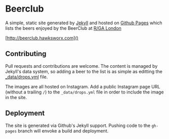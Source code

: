 # Beerclub

A simple, static site generated by [Jekyll](http://jekyllrb.com) and hosted on [Github Pages](http://pages.github.com) which lists the beers enjoyed by the BeerClub at [R/GA London](http://rga.com)

[http://beerclub.hawksworx.com]()


## Contributing

Pull requests and contributions are welcome. The content is managed by Jekyll's data system, so adding a beer to the list is as simple as editting the [_data/drops.yml]() file.

The images are all hosted on Instagram. Add a public Instagram page URL (without a trailing `/`) to the `_data/drops.yml` file in order to include the image in the site.

## Deployment

The site is generated via Github's Jekyll support. Pushing code to the `gh-pages` branch will envoke a build and deployment.
